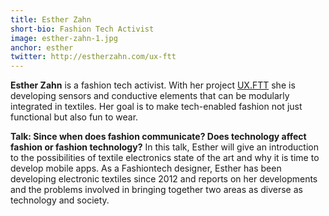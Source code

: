 ```yaml
---
title: Esther Zahn
short-bio: Fashion Tech Activist
image: esther-zahn-1.jpg
anchor: esther
twitter: http://estherzahn.com/ux-ftt
---
```


**Esther Zahn** is a fashion tech activist. With her project [UX.FTT](http://estherzahn.com/ux-ftt) she is developing sensors and conductive elements that can be modularly integrated in textiles. Her goal is to make tech-enabled fashion not just functional but also fun to wear. 

**Talk: Since when does fashion communicate? Does technology affect fashion or fashion technology?**
In this talk, Esther will give an introduction to the possibilities of textile electronics state of the art and why it is time to develop mobile apps.
As a Fashiontech designer, Esther has been developing electronic textiles since 2012 and reports on her developments and the problems involved in bringing together two areas as diverse as technology and society.